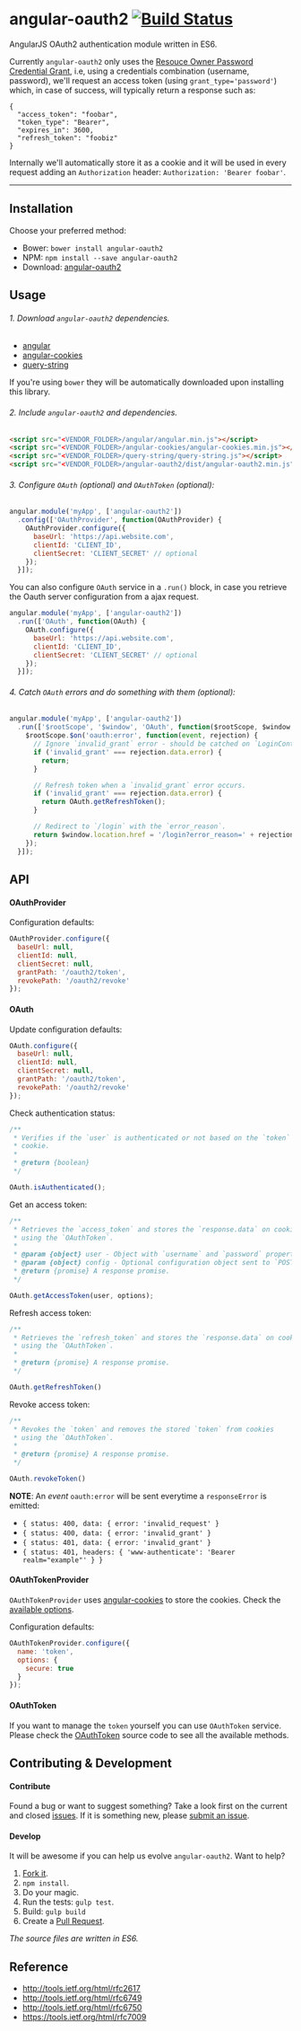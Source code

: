 # angular-oauth2 [![Build Status](https://travis-ci.org/seegno/angular-oauth2.svg)](https://travis-ci.org/seegno/angular-oauth2)

AngularJS OAuth2 authentication module written in ES6.

Currently `angular-oauth2` only uses the [Resouce Owner Password Credential Grant](https://tools.ietf.org/html/rfc6749#section-4.3), i.e, using a credentials combination (username, password), we'll request an access token (using `grant_type='password'`) which, in case of success, will typically return a response such as:

```
{
  "access_token": "foobar",
  "token_type": "Bearer",
  "expires_in": 3600,
  "refresh_token": "foobiz"
}
```
Internally we'll automatically store it as a cookie and it will be used in every request adding an `Authorization` header: `Authorization: 'Bearer foobar'`.

---

## Installation

Choose your preferred method:

* Bower: `bower install angular-oauth2`
* NPM: `npm install --save angular-oauth2`
* Download: [angular-oauth2](https://raw.github.com/seegno/angular-oauth2/master/dist/angular-oauth2.min.js)

## Usage

###### 1. Download `angular-oauth2` dependencies.

* [angular](https://github.com/angular/bower-angular)
* [angular-cookies](https://github.com/angular/bower-angular-cookies)
* [query-string](https://github.com/sindresorhus/query-string)

If you're using `bower` they will be automatically downloaded upon installing this library.

###### 2. Include `angular-oauth2` and dependencies.

```html
<script src="<VENDOR_FOLDER>/angular/angular.min.js"></script>
<script src="<VENDOR_FOLDER>/angular-cookies/angular-cookies.min.js"></script>
<script src="<VENDOR_FOLDER>/query-string/query-string.js"></script>
<script src="<VENDOR_FOLDER>/angular-oauth2/dist/angular-oauth2.min.js"></script>
```

###### 3. Configure `OAuth` (optional) and `OAuthToken` (optional):

```js
angular.module('myApp', ['angular-oauth2'])
  .config(['OAuthProvider', function(OAuthProvider) {
    OAuthProvider.configure({
      baseUrl: 'https://api.website.com',
      clientId: 'CLIENT_ID',
      clientSecret: 'CLIENT_SECRET' // optional
    });
  }]);
```

You can also configure `OAuth` service in a `.run()` block, in case you retrieve the Oauth server configuration from a ajax request.

```js
angular.module('myApp', ['angular-oauth2'])
  .run(['OAuth', function(OAuth) {
    OAuth.configure({
      baseUrl: 'https://api.website.com',
      clientId: 'CLIENT_ID',
      clientSecret: 'CLIENT_SECRET' // optional
    });
  }]);
```

###### 4. Catch `OAuth` errors and do something with them (optional):

```js
angular.module('myApp', ['angular-oauth2'])
  .run(['$rootScope', '$window', 'OAuth', function($rootScope, $window, OAuth) {
    $rootScope.$on('oauth:error', function(event, rejection) {
      // Ignore `invalid_grant` error - should be catched on `LoginController`.
      if ('invalid_grant' === rejection.data.error) {
        return;
      }

      // Refresh token when a `invalid_grant` error occurs.
      if ('invalid_grant' === rejection.data.error) {
        return OAuth.getRefreshToken();
      }

      // Redirect to `/login` with the `error_reason`.
      return $window.location.href = '/login?error_reason=' + rejection.data.error;
    });
  }]);
```

## API

#### OAuthProvider

Configuration defaults:

```js
OAuthProvider.configure({
  baseUrl: null,
  clientId: null,
  clientSecret: null,
  grantPath: '/oauth2/token',
  revokePath: '/oauth2/revoke'
});
```

#### OAuth

Update configuration defaults:

```js
OAuth.configure({
  baseUrl: null,
  clientId: null,
  clientSecret: null,
  grantPath: '/oauth2/token',
  revokePath: '/oauth2/revoke'
});

```
Check authentication status:

```js
/**
 * Verifies if the `user` is authenticated or not based on the `token`
 * cookie.
 *
 * @return {boolean}
 */

OAuth.isAuthenticated();
```

Get an access token:

```js
/**
 * Retrieves the `access_token` and stores the `response.data` on cookies
 * using the `OAuthToken`.
 *
 * @param {object} user - Object with `username` and `password` properties.
 * @param {object} config - Optional configuration object sent to `POST`.
 * @return {promise} A response promise.
 */

OAuth.getAccessToken(user, options);
```

Refresh access token:

```js
/**
 * Retrieves the `refresh_token` and stores the `response.data` on cookies
 * using the `OAuthToken`.
 *
 * @return {promise} A response promise.
 */

OAuth.getRefreshToken()
```

Revoke access token:

```js
/**
 * Revokes the `token` and removes the stored `token` from cookies
 * using the `OAuthToken`.
 *
 * @return {promise} A response promise.
 */

OAuth.revokeToken()
```

**NOTE**: An *event* `oauth:error` will be sent everytime a `responseError` is emitted:

* `{ status: 400, data: { error: 'invalid_request' }`
* `{ status: 400, data: { error: 'invalid_grant' }`
* `{ status: 401, data: { error: 'invalid_grant' }`
* `{ status: 401, headers: { 'www-authenticate': 'Bearer realm="example"' } }`

#### OAuthTokenProvider

`OAuthTokenProvider` uses [angular-cookies](https://github.com/angular/bower-angular-cookies) to store the cookies. Check the [available options](https://code.angularjs.org/1.4.0/docs/api/ngCookies/service/$cookies).

Configuration defaults:

```js
OAuthTokenProvider.configure({
  name: 'token',
  options: {
    secure: true
  }
});
```

#### OAuthToken

If you want to manage the `token` yourself you can use `OAuthToken` service.
Please check the [OAuthToken](https://github.com/seegno/angular-oauth2/blob/master/src/providers/oauth-token-provider.js#L45) source code to see all the available methods.

## Contributing & Development

#### Contribute

Found a bug or want to suggest something? Take a look first on the current and closed [issues](https://github.com/seegno/angular-oauth2/issues). If it is something new, please [submit an issue](https://github.com/seegno/angular-oauth2/issues/new).

#### Develop

It will be awesome if you can help us evolve `angular-oauth2`. Want to help?

1. [Fork it](https://github.com/seegno/angular-oauth2).
2. `npm install`.
3. Do your magic.
4. Run the tests: `gulp test`.
5. Build: `gulp build`
6. Create a [Pull Request](https://github.com/seegno/angular-oauth2/compare).

*The source files are written in ES6.*

## Reference

* http://tools.ietf.org/html/rfc2617
* http://tools.ietf.org/html/rfc6749
* http://tools.ietf.org/html/rfc6750
* https://tools.ietf.org/html/rfc7009
